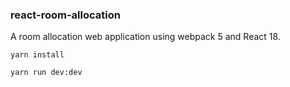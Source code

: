 ### react-room-allocation

 A room allocation web application using webpack 5 and React 18.


```
yarn install
```
```
yarn run dev:dev
```
